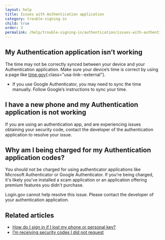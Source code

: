 ```yaml
---
layout: help
title: Issues with Authentication application
category: trouble-signing-in
child: true
order: 3
permalink: /help/trouble-signing-in/authentication/issues-with-authentication-application/
---
```


## My Authentication application isn’t working

The time may not be correctly synced between your device and your Authentication application. Make sure your device’s time is correct by using a page like [time.gov](https://time.gov){:class="usa-link--external"}.

* If you use Google Authenticator, you may need to sync the time manually. Follow Google’s instructions to sync your time.

## I have a new phone and my Authentication application is not working

If you are using an authentication app, and are experiencing issues obtaining your security code, contact the developer of the authentication application to resolve your issue.

## Why am I being charged for my Authentication application codes?

You should not be charged for using authenticator applications like Microsoft Authenticator or Google Authenticator. If you're being charged, it's likely you've installed a scam application or an application offering premium features you didn't purchase.

Login.gov cannot help resolve this issue. Please contact the developer of your authentication application.


## Related articles

* [How do I sign in if I lost my phone or personal key?](/help/trouble-signing-in/how-to-sign-in/)
* [I’m receiving security codes I did not request](/help/fraud-concerns/i-am-receiving-security-codes-that-i-did-not-request/)
